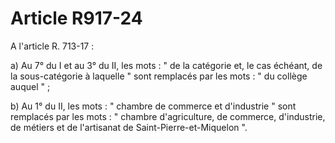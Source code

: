 # Article R917-24

A l'article R. 713-17 :

a) Au 7° du I et au 3° du II, les mots : " de la catégorie et, le cas échéant, de la sous-catégorie à laquelle " sont remplacés par les mots : " du collège auquel " ;

b) Au 1° du II, les mots : " chambre de commerce et d'industrie " sont remplacés par les mots : " chambre d'agriculture, de commerce, d'industrie, de métiers et de l'artisanat de Saint-Pierre-et-Miquelon ".
